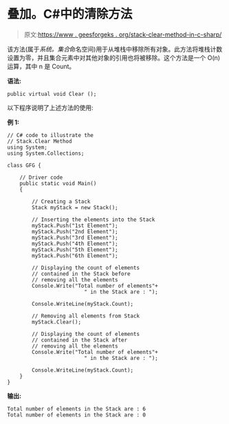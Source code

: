 # 叠加。C#中的清除方法

> 原文:[https://www . geesforgeks . org/stack-clear-method-in-c-sharp/](https://www.geeksforgeeks.org/stack-clear-method-in-c-sharp/)

该方法(属于*系统。集合*命名空间)用于从堆栈中移除所有对象。此方法将堆栈计数设置为零，并且集合元素中对其他对象的引用也将被移除。这个方法是一个 O(n)运算，其中 n 是 Count。

**语法:**

```
public virtual void Clear ();
```

以下程序说明了上述方法的使用:

**例 1:**

```
// C# code to illustrate the
// Stack.Clear Method
using System;
using System.Collections;

class GFG {

    // Driver code
    public static void Main()
    {

        // Creating a Stack
        Stack myStack = new Stack();

        // Inserting the elements into the Stack
        myStack.Push("1st Element");
        myStack.Push("2nd Element");
        myStack.Push("3rd Element");
        myStack.Push("4th Element");
        myStack.Push("5th Element");
        myStack.Push("6th Element");

        // Displaying the count of elements
        // contained in the Stack before
        // removing all the elements
        Console.Write("Total number of elements"+
                         " in the Stack are : ");

        Console.WriteLine(myStack.Count);

        // Removing all elements from Stack
        myStack.Clear();

        // Displaying the count of elements
        // contained in the Stack after
        // removing all the elements
        Console.Write("Total number of elements"+
                         " in the Stack are : ");

        Console.WriteLine(myStack.Count);
    }
}
```

**输出:**

```
Total number of elements in the Stack are : 6
Total number of elements in the Stack are : 0

```